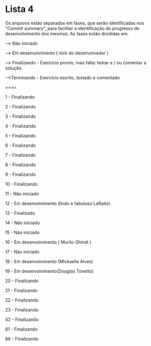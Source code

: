 Lista 4
====

Os arquivos estão separados em fases, que serão identificadas nos "Commit summary", para facilitar a identificação do progresso de desenvolvimento dos mesmos. As fases estão divididas em:

--> Não iniciado

--> Em desenvolvimento ( nick do desenvolvedor )

--> Finalizando - Exercício pronto, mas falta: testar e / ou comentar a solução.

-->Terminando - Exercício escrito, testado e comentado


====

1 - Finalizando

2 - Finalizando

3 - Finalizando

4 - Finalizando

5 - Finalizando

6 - Finalizando

7 - Finalizando

8 - Finalizando

9 - Finalizando

10 - Finalizando

11 - Não iniciado

12 - Em desenvolvimento (lindo e fabuloso LeRaito)

13 - Finalizado

14 - Não iniciado

15 - Não iniciado

16 - Em desenvolvimento ( Murilo-Shindi )

17 - Não iniciado

18 - Em desenvolvimento (Mickaella Alves)

19 - Em desenvolvimento(Douglas Tonetto)

20 - Finalizando

21 - Finalizando

22 - Finalizando

23 - Finalizando

42 - Finalizando

61 - Finalizando

66 - Finalizando
